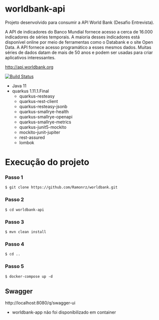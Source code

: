
# worldbank-api

Projeto desenvolvido para consumir a API World Bank (Desafio Entrevista).

A API de indicadores do Banco Mundial fornece acesso a cerca de 16.000 indicadores de séries temporais. A maioria desses indicadores está disponível online por meio de ferramentas como o Databank e o site Open Data. A API fornece acesso programático a esses mesmos dados. Muitas séries de dados datam de mais de 50 anos e podem ser usadas para criar aplicativos interessantes.

http://api.worldbank.org

[![Build Status](https://travis-ci.org/joemccann/dillinger.svg?branch=master)](https://travis-ci.org/joemccann/dillinger)

- Java 11
- quarkus 1.11.1.Final
    - quarkus-resteasy
    - quarkus-rest-client
    - quarkus-resteasy-jsonb
    - quarkus-smallrye-health
    - quarkus-smallrye-openapi
    - quarkus-smallrye-metrics
    - quarkus-junit5-mockito
    - mockito-junit-jupiter
    - rest-assured
    - lombok

# Execução do projeto 

### Passo 1
```shell script
$ git clone https://github.com/Ramonrz/worldbank.git
```
### Passo 2 
```shell script
$ cd worldbank-api
```
### Passo 3
```shell script
$ mvn clean install
```
### Passo 4
```shell script
$ cd ..
```
### Passo 5

```shell script
$ docker-compose up -d
```
## Swagger
http://localhost:8080/q/swagger-ui

- worldbank-app não foi disponibilizado em container
